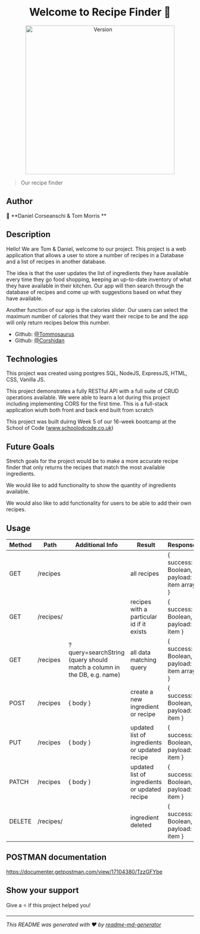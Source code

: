 
<h1 align="center">Welcome to Recipe Finder 👋</h1>
<p align="center">
  <img alt="Version" src="./images/salad.png/" width = "400" />
</p>

> Our recipe finder

## Author

👤 **Daniel Corseanschi & Tom Morris **

## Description

Hello! We are Tom & Daniel, welcome to our project. This project is a web application that allows a user to store a number of recipes in a Database and a list of recipes in another database. 

The idea is that the user updates the list of ingredients they have available every time they go food shopping, keeping an up-to-date inventory of what they have available in their kitchen. Our app will then search through the database of recipes and come up with suggestions based on what they have available. 

Another function of our app is the calories slider. Our users can select the maximum number of calories that they want their recipe to be and the app will only return recipes below this number. 

* Github: [@Tommosaurus](https://github.com/Tommosaurus)
* Github: [@Corshidan](https://github.com/Corshidan)

## Technologies

This project was created using postgres SQL, NodeJS, ExpressJS, HTML, CSS, Vanilla JS. 

This project demonstrates a fully RESTful API with a full suite of CRUD operations available. We were able to learn a lot during this project including implementing CORS for the first time. This is a full-stack application wiuth both front and back end built from scratch

This project was built duirng Week 5 of our 16-week bootcamp at the School of Code (www.schoolodcode.co.uk)

## Future Goals

Stretch goals for the project would be to make a more accurate recipe finder that only returns the recipes that match the most available ingredients. 

We would like to add functionality to show the quantity of ingredients available. 

We would also like to add functionality for users to be able to add their own recipes. 

## Usage

| Method | Path           | Additional Info                                                        | Result                                 | Response                                  |
| ------ | -------------- | ---------------------------------------------------------------------- | -------------------------------------- | ----------------------------------------- |
| GET    | /recipes      |                                                                        | all recipes                               | { success: Boolean, payload: item array } |
| GET    | /recipes/<id> |                                                                        | recipes with a particular id if it exists | { success: Boolean, payload: item }       |
| GET    | /recipes      | ?query=searchString (query should match a column in the DB, e.g. name) | all data matching query                | { success: Boolean, payload: item array } |
| POST   |/recipes      | { body }                                                               | create a new ingredient or recipe                      | { success: Boolean, payload: item }       |
| PUT    | /recipes | { body }                                                               | updated list of ingredients or updated recipe                           | { success: Boolean, payload: item }       |
| PATCH  | /recipes | { body }                                                               | updated list of ingredients or updated recipe                               | { success: Boolean, payload: item }       |
| DELETE | /recipes/ <id> |                                                                        | ingredient deleted                          | { success: Boolean, payload: item }       |


## POSTMAN documentation

https://documenter.getpostman.com/view/17104380/TzzGFYbe


## Show your support

Give a ⭐️ if this project helped you!

***
_This README was generated with ❤️ by [readme-md-generator](https://github.com/kefranabg/readme-md-generator)_
